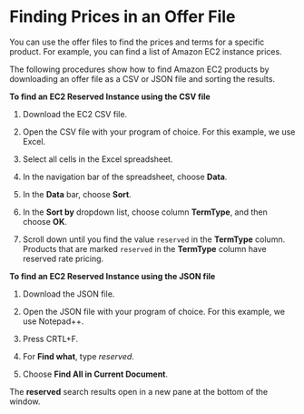 # Finding Prices in an Offer File<a name="procedures"></a>

You can use the offer files to find the prices and terms for a specific product\. For example, you can find a list of Amazon EC2 instance prices\.

The following procedures show how to find Amazon EC2 products by downloading an offer file as a CSV or JSON file and sorting the results\.

**To find an EC2 Reserved Instance using the CSV file**

1. Download the EC2 CSV file\.

1. Open the CSV file with your program of choice\. For this example, we use Excel\.

1. Select all cells in the Excel spreadsheet\.

1. In the navigation bar of the spreadsheet, choose **Data**\.

1. In the **Data** bar, choose **Sort**\.

1. In the **Sort by** dropdown list, choose column **TermType**, and then choose **OK**\.

1. Scroll down until you find the value `reserved` in the **TermType** column\. Products that are marked `reserved` in the **TermType** column have reserved rate pricing\.

**To find an EC2 Reserved Instance using the JSON file**

1. Download the JSON file\.

1. Open the JSON file with your program of choice\. For this example, we use Notepad\+\+\.

1. Press CRTL\+F\.

1. For **Find what**, type *reserved*\.

1. Choose **Find All in Current Document**\.

The **reserved** search results open in a new pane at the bottom of the window\.